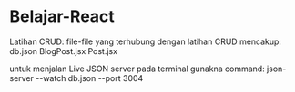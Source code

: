 # Belajar-React

Latihan CRUD:
file-file yang terhubung dengan latihan CRUD mencakup:
db.json
BlogPost.jsx
Post.jsx

untuk menjalan Live JSON server pada terminal gunakna command: json-server --watch db.json --port 3004

